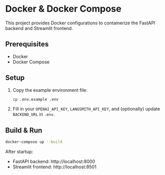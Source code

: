 # Docker & Docker Compose

This project provides Docker configurations to containerize the FastAPI backend and Streamlit frontend.

## Prerequisites

- Docker
- Docker Compose

## Setup

1. Copy the example environment file:
   ```bash
   cp .env.example .env
   ```
2. Fill in your `OPENAI_API_KEY`, `LANGSMITH_API_KEY`, and (optionally) update `BACKEND_URL` in `.env`.

## Build & Run

```bash
docker-compose up --build
```

After startup:
- FastAPI backend: http://localhost:8000  
- Streamlit frontend: http://localhost:8501
